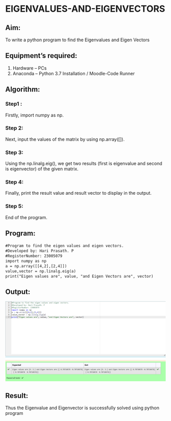 # EIGENVALUES-AND-EIGENVECTORS
## Aim:
To write a python program to find the Eigenvalues and Eigen Vectors
## Equipment’s required:
1. 	Hardware – PCs
2. 	Anaconda – Python 3.7 Installation / Moodle-Code Runner
## Algorithm:
### Step1 : 
Firstly, import numpy as np.
### Step 2: 
Next, input the values of the matrix by using np.array([]).
### Step 3: 
Using the np.linalg.eig(),  we get two results (first is eigenvalue and second is eigenvector) of the given matrix.
### Step 4: 
Finally, print the result value and result vector to display in the output.
### Step 5:
End of the program.
## Program:
```
#Program to find the eigen values and eigen vectors.
#Developed by: Hari Prasath. P
#RegisterNumber: 23005079
import numpy as np
a = np.array([[4,2],[2,4]])
value,vector = np.linalg.eig(a)
print("Eigen values are", value, "and Eigen Vectors are", vector)
```
## Output:
![output](/Screenshot%202023-07-29%20121914.png)
## Result:
Thus the Eigenvalue and Eigenvector is successfully solved using python program
